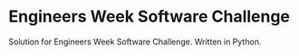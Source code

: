# Engineers Week Software Challenge

Solution for Engineers Week Software Challenge. Written in Python.
